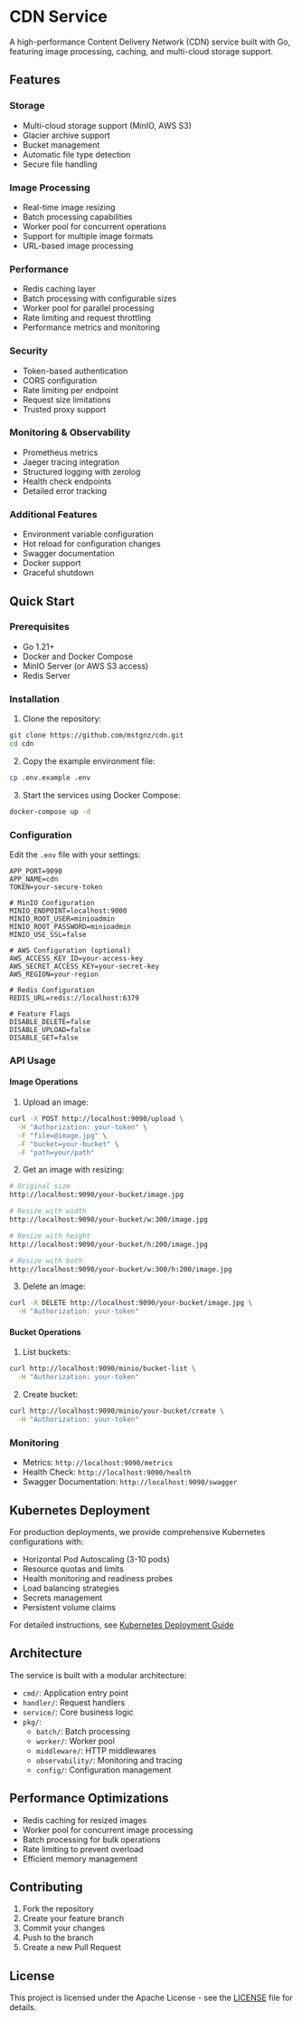 # CDN Service

A high-performance Content Delivery Network (CDN) service built with Go, featuring image processing, caching, and multi-cloud storage support.

## Features

### Storage
- Multi-cloud storage support (MinIO, AWS S3)
- Glacier archive support
- Bucket management
- Automatic file type detection
- Secure file handling

### Image Processing
- Real-time image resizing
- Batch processing capabilities
- Worker pool for concurrent operations
- Support for multiple image formats
- URL-based image processing

### Performance
- Redis caching layer
- Batch processing with configurable sizes
- Worker pool for parallel processing
- Rate limiting and request throttling
- Performance metrics and monitoring

### Security
- Token-based authentication
- CORS configuration
- Rate limiting per endpoint
- Request size limitations
- Trusted proxy support

### Monitoring & Observability
- Prometheus metrics
- Jaeger tracing integration
- Structured logging with zerolog
- Health check endpoints
- Detailed error tracking

### Additional Features
- Environment variable configuration
- Hot reload for configuration changes
- Swagger documentation
- Docker support
- Graceful shutdown

## Quick Start

### Prerequisites
- Go 1.21+
- Docker and Docker Compose
- MinIO Server (or AWS S3 access)
- Redis Server

### Installation

1. Clone the repository:
```bash
git clone https://github.com/mstgnz/cdn.git
cd cdn
```

2. Copy the example environment file:
```bash
cp .env.example .env
```

3. Start the services using Docker Compose:
```bash
docker-compose up -d
```

### Configuration

Edit the `.env` file with your settings:

```env
APP_PORT=9090
APP_NAME=cdn
TOKEN=your-secure-token

# MinIO Configuration
MINIO_ENDPOINT=localhost:9000
MINIO_ROOT_USER=minioadmin
MINIO_ROOT_PASSWORD=minioadmin
MINIO_USE_SSL=false

# AWS Configuration (optional)
AWS_ACCESS_KEY_ID=your-access-key
AWS_SECRET_ACCESS_KEY=your-secret-key
AWS_REGION=your-region

# Redis Configuration
REDIS_URL=redis://localhost:6379

# Feature Flags
DISABLE_DELETE=false
DISABLE_UPLOAD=false
DISABLE_GET=false
```

### API Usage

#### Image Operations

1. Upload an image:
```bash
curl -X POST http://localhost:9090/upload \
  -H "Authorization: your-token" \
  -F "file=@image.jpg" \
  -F "bucket=your-bucket" \
  -F "path=your/path"
```

2. Get an image with resizing:
```bash
# Original size
http://localhost:9090/your-bucket/image.jpg

# Resize with width
http://localhost:9090/your-bucket/w:300/image.jpg

# Resize with height
http://localhost:9090/your-bucket/h:200/image.jpg

# Resize with both
http://localhost:9090/your-bucket/w:300/h:200/image.jpg
```

3. Delete an image:
```bash
curl -X DELETE http://localhost:9090/your-bucket/image.jpg \
  -H "Authorization: your-token"
```

#### Bucket Operations

1. List buckets:
```bash
curl http://localhost:9090/minio/bucket-list \
  -H "Authorization: your-token"
```

2. Create bucket:
```bash
curl http://localhost:9090/minio/your-bucket/create \
  -H "Authorization: your-token"
```

### Monitoring

- Metrics: `http://localhost:9090/metrics`
- Health Check: `http://localhost:9090/health`
- Swagger Documentation: `http://localhost:9090/swagger`

## Kubernetes Deployment

For production deployments, we provide comprehensive Kubernetes configurations with:
- Horizontal Pod Autoscaling (3-10 pods)
- Resource quotas and limits
- Health monitoring and readiness probes
- Load balancing strategies
- Secrets management
- Persistent volume claims

For detailed instructions, see [Kubernetes Deployment Guide](k8s/README.md)


## Architecture

The service is built with a modular architecture:

- `cmd/`: Application entry point
- `handler/`: Request handlers
- `service/`: Core business logic
- `pkg/`:
  - `batch/`: Batch processing
  - `worker/`: Worker pool
  - `middleware/`: HTTP middlewares
  - `observability/`: Monitoring and tracing
  - `config/`: Configuration management

## Performance Optimizations

- Redis caching for resized images
- Worker pool for concurrent image processing
- Batch processing for bulk operations
- Rate limiting to prevent overload
- Efficient memory management

## Contributing

1. Fork the repository
2. Create your feature branch
3. Commit your changes
4. Push to the branch
5. Create a new Pull Request

## License

This project is licensed under the Apache License - see the [LICENSE](LICENSE) file for details.